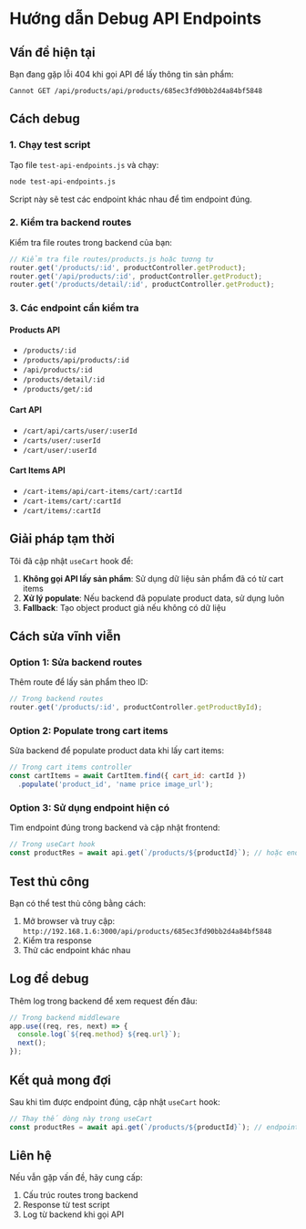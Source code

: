 # Hướng dẫn Debug API Endpoints

## Vấn đề hiện tại

Bạn đang gặp lỗi 404 khi gọi API để lấy thông tin sản phẩm:
```
Cannot GET /api/products/api/products/685ec3fd90bb2d4a84bf5848
```

## Cách debug

### 1. Chạy test script

Tạo file `test-api-endpoints.js` và chạy:

```bash
node test-api-endpoints.js
```

Script này sẽ test các endpoint khác nhau để tìm endpoint đúng.

### 2. Kiểm tra backend routes

Kiểm tra file routes trong backend của bạn:

```javascript
// Kiểm tra file routes/products.js hoặc tương tự
router.get('/products/:id', productController.getProduct);
router.get('/api/products/:id', productController.getProduct);
router.get('/products/detail/:id', productController.getProduct);
```

### 3. Các endpoint cần kiểm tra

#### Products API
- `/products/:id`
- `/products/api/products/:id`
- `/api/products/:id`
- `/products/detail/:id`
- `/products/get/:id`

#### Cart API
- `/cart/api/carts/user/:userId`
- `/carts/user/:userId`
- `/cart/user/:userId`

#### Cart Items API
- `/cart-items/api/cart-items/cart/:cartId`
- `/cart-items/cart/:cartId`
- `/cart/items/:cartId`

## Giải pháp tạm thời

Tôi đã cập nhật `useCart` hook để:

1. **Không gọi API lấy sản phẩm**: Sử dụng dữ liệu sản phẩm đã có từ cart items
2. **Xử lý populate**: Nếu backend đã populate product data, sử dụng luôn
3. **Fallback**: Tạo object product giả nếu không có dữ liệu

## Cách sửa vĩnh viễn

### Option 1: Sửa backend routes

Thêm route để lấy sản phẩm theo ID:

```javascript
// Trong backend routes
router.get('/products/:id', productController.getProductById);
```

### Option 2: Populate trong cart items

Sửa backend để populate product data khi lấy cart items:

```javascript
// Trong cart items controller
const cartItems = await CartItem.find({ cart_id: cartId })
  .populate('product_id', 'name price image_url');
```

### Option 3: Sử dụng endpoint hiện có

Tìm endpoint đúng trong backend và cập nhật frontend:

```javascript
// Trong useCart hook
const productRes = await api.get(`/products/${productId}`); // hoặc endpoint đúng
```

## Test thủ công

Bạn có thể test thủ công bằng cách:

1. Mở browser và truy cập: `http://192.168.1.6:3000/api/products/685ec3fd90bb2d4a84bf5848`
2. Kiểm tra response
3. Thử các endpoint khác nhau

## Log để debug

Thêm log trong backend để xem request đến đâu:

```javascript
// Trong backend middleware
app.use((req, res, next) => {
  console.log(`${req.method} ${req.url}`);
  next();
});
```

## Kết quả mong đợi

Sau khi tìm được endpoint đúng, cập nhật `useCart` hook:

```javascript
// Thay thế dòng này trong useCart
const productRes = await api.get(`/products/${productId}`); // endpoint đúng
```

## Liên hệ

Nếu vẫn gặp vấn đề, hãy cung cấp:
1. Cấu trúc routes trong backend
2. Response từ test script
3. Log từ backend khi gọi API 